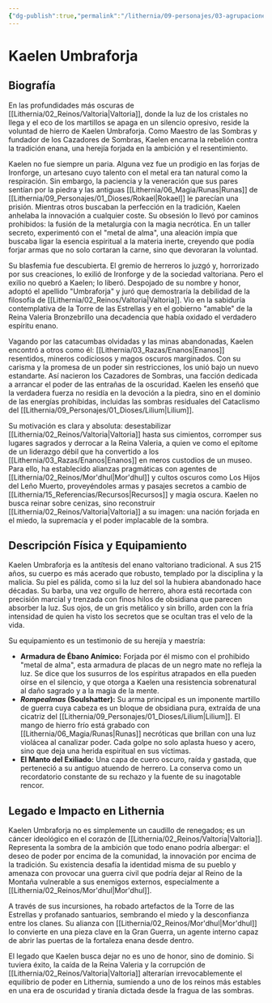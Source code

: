 ```yaml
---
{"dg-publish":true,"permalink":"/lithernia/09-personajes/03-agrupaciones/cazadores-de-sombras/kaelen-umbraforja/","tags":["[lithernia","personajes","Cazadores de Sombras","villano","enano","Valtoria"]}
---
```


# Kaelen Umbraforja

## Biografía

En las profundidades más oscuras de [[Lithernia/02_Reinos/Valtoria\|Valtoria]], donde la luz de los cristales no llega y el eco de los martillos se apaga en un silencio opresivo, reside la voluntad de hierro de Kaelen Umbraforja. Como Maestro de las Sombras y fundador de los Cazadores de Sombras, Kaelen encarna la rebelión contra la tradición enana, una herejía forjada en la ambición y el resentimiento.

Kaelen no fue siempre un paria. Alguna vez fue un prodigio en las forjas de Ironforge, un artesano cuyo talento con el metal era tan natural como la respiración. Sin embargo, la paciencia y la veneración que sus pares sentían por la piedra y las antiguas [[Lithernia/06_Magia/Runas\|Runas]] de [[Lithernia/09_Personajes/01_Dioses/Rokael\|Rokael]] le parecían una prisión. Mientras otros buscaban la perfección en la tradición, Kaelen anhelaba la innovación a cualquier coste. Su obsesión lo llevó por caminos prohibidos: la fusión de la metalurgia con la magia necrótica. En un taller secreto, experimentó con el "metal de alma", una aleación impía que buscaba ligar la esencia espiritual a la materia inerte, creyendo que podía forjar armas que no solo cortaran la carne, sino que devoraran la voluntad.

Su blasfemia fue descubierta. El gremio de herreros lo juzgó y, horrorizado por sus creaciones, lo exilió de Ironforge y de la sociedad valtoriana. Pero el exilio no quebró a Kaelen; lo liberó. Despojado de su nombre y honor, adoptó el apellido "Umbraforja" y juró que demostraría la debilidad de la filosofía de [[Lithernia/02_Reinos/Valtoria\|Valtoria]]. Vio en la sabiduría contemplativa de la Torre de las Estrellas y en el gobierno "amable" de la Reina Valeria Bronzebrillo una decadencia que había oxidado el verdadero espíritu enano.

Vagando por las catacumbas olvidadas y las minas abandonadas, Kaelen encontró a otros como él: [[Lithernia/03_Razas/Enanos\|Enanos]] resentidos, mineros codiciosos y magos oscuros marginados. Con su carisma y la promesa de un poder sin restricciones, los unió bajo un nuevo estandarte. Así nacieron los Cazadores de Sombras, una facción dedicada a arrancar el poder de las entrañas de la oscuridad. Kaelen les enseñó que la verdadera fuerza no residía en la devoción a la piedra, sino en el dominio de las energías prohibidas, incluidas las sombras residuales del Cataclismo del [[Lithernia/09_Personajes/01_Dioses/Lilium\|Lilium]].

Su motivación es clara y absoluta: desestabilizar [[Lithernia/02_Reinos/Valtoria\|Valtoria]] hasta sus cimientos, corromper sus lugares sagrados y derrocar a la Reina Valeria, a quien ve como el epítome de un liderazgo débil que ha convertido a los [[Lithernia/03_Razas/Enanos\|Enanos]] en meros custodios de un museo. Para ello, ha establecido alianzas pragmáticas con agentes de [[Lithernia/02_Reinos/Mor'dhul\|Mor'dhul]] y cultos oscuros como Los Hijos del Leño Muerto, proveyéndoles armas y pasajes secretos a cambio de [[Lithernia/15_Referencias/Recursos\|Recursos]] y magia oscura. Kaelen no busca reinar sobre cenizas, sino reconstruir [[Lithernia/02_Reinos/Valtoria\|Valtoria]] a su imagen: una nación forjada en el miedo, la supremacía y el poder implacable de la sombra.

## Descripción Física y Equipamiento

Kaelen Umbraforja es la antítesis del enano valtoriano tradicional. A sus 215 años, su cuerpo es más acerado que robusto, templado por la disciplina y la malicia. Su piel es pálida, como si la luz del sol la hubiera abandonado hace décadas. Su barba, una vez orgullo de herrero, ahora está recortada con precisión marcial y trenzada con finos hilos de obsidiana que parecen absorber la luz. Sus ojos, de un gris metálico y sin brillo, arden con la fría intensidad de quien ha visto los secretos que se ocultan tras el velo de la vida.

Su equipamiento es un testimonio de su herejía y maestría:

*   **Armadura de Ébano Anímico:** Forjada por él mismo con el prohibido "metal de alma", esta armadura de placas de un negro mate no refleja la luz. Se dice que los susurros de los espíritus atrapados en ella pueden oírse en el silencio, y que otorga a Kaelen una resistencia sobrenatural al daño sagrado y a la magia de la mente.
*   ***Rompealmas* (Soulshatter):** Su arma principal es un imponente martillo de guerra cuya cabeza es un bloque de obsidiana pura, extraída de una cicatriz del [[Lithernia/09_Personajes/01_Dioses/Lilium\|Lilium]]. El mango de hierro frío está grabado con [[Lithernia/06_Magia/Runas\|Runas]] necróticas que brillan con una luz violácea al canalizar poder. Cada golpe no solo aplasta hueso y acero, sino que deja una herida espiritual en sus víctimas.
*   **El Manto del Exiliado:** Una capa de cuero oscuro, raída y gastada, que perteneció a su antiguo atuendo de herrero. La conserva como un recordatorio constante de su rechazo y la fuente de su inagotable rencor.

## Legado e Impacto en Lithernia

Kaelen Umbraforja no es simplemente un caudillo de renegados; es un cáncer ideológico en el corazón de [[Lithernia/02_Reinos/Valtoria\|Valtoria]]. Representa la sombra de la ambición que todo enano podría albergar: el deseo de poder por encima de la comunidad, la innovación por encima de la tradición. Su existencia desafía la identidad misma de su pueblo y amenaza con provocar una guerra civil que podría dejar al Reino de la Montaña vulnerable a sus enemigos externos, especialmente a [[Lithernia/02_Reinos/Mor'dhul\|Mor'dhul]].

A través de sus incursiones, ha robado artefactos de la Torre de las Estrellas y profanado santuarios, sembrando el miedo y la desconfianza entre los clanes. Su alianza con [[Lithernia/02_Reinos/Mor'dhul\|Mor'dhul]] lo convierte en una pieza clave en la Gran Guerra, un agente interno capaz de abrir las puertas de la fortaleza enana desde dentro.

El legado que Kaelen busca dejar no es uno de honor, sino de dominio. Si tuviera éxito, la caída de la Reina Valeria y la corrupción de [[Lithernia/02_Reinos/Valtoria\|Valtoria]] alterarían irrevocablemente el equilibrio de poder en Lithernia, sumiendo a uno de los reinos más estables en una era de oscuridad y tiranía dictada desde la fragua de las sombras.
